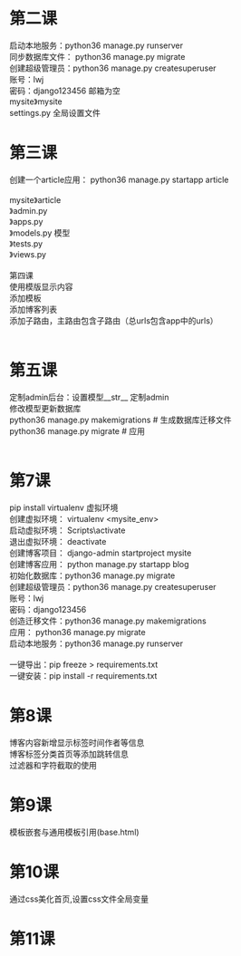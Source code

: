 # 第二课<br>
启动本地服务：python36 manage.py runserver<br>
同步数据库文件： python36 manage.py migrate<br>
创建超级管理员：python36 manage.py createsuperuser<br>
账号：lwj      
密码：django123456
邮箱为空<br>
mysite》mysite<br>
        settings.py   全局设置文件<br>

# 第三课<br>
创建一个article应用： python36 manage.py startapp article<br>  
mysite》article<br>
      》admin.py<br>
      》apps.py<br>
      》models.py   模型<br>
      》tests.py<br>
      》views.py<br>
<br>
第四课<br>
使用模版显示内容<br>
添加模板<br>
添加博客列表<br>
添加子路由，主路由包含子路由（总urls包含app中的urls）<br>
<br>
# 第五课<br>
定制admin后台：设置模型__str__  定制admin<br>
修改模型更新数据库<br>
            python36 manage.py makemigrations           # 生成数据库迁移文件<br>
            python36 manage.py migrate                  # 应用<br>
<br>
# 第7课<br>
pip install virtualenv 虚拟环境<br>
创建虚拟环境： virtualenv <mysite_env><br>
启动虚拟环境： Scripts\activate<br>
退出虚拟环境： deactivate<br>
创建博客项目： django-admin startproject mysite<br>
创建博客应用： python manage.py startapp blog<br>
初始化数据库：python36 manage.py migrate<br>
创建超级管理员：python36 manage.py createsuperuser<br>
账号：lwj      
密码：django123456
<br>
创造迁移文件：python36 manage.py makemigrations<br>
应用： python36 manage.py migrate<br>
启动本地服务：python36 manage.py runserver<br>
<br>
一键导出：pip freeze > requirements.txt<br>
一键安装：pip install -r requirements.txt<br>
# 第8课<br>
博客内容新增显示标签时间作者等信息<br>
博客标签分类首页等添加跳转信息<br>
过滤器和字符截取的使用<br>
# 第9课<br>
模板嵌套与通用模板引用(base.html)<br>
# 第10课<br>
通过css美化首页,设置css文件全局变量<br>
# 第11课<br>
